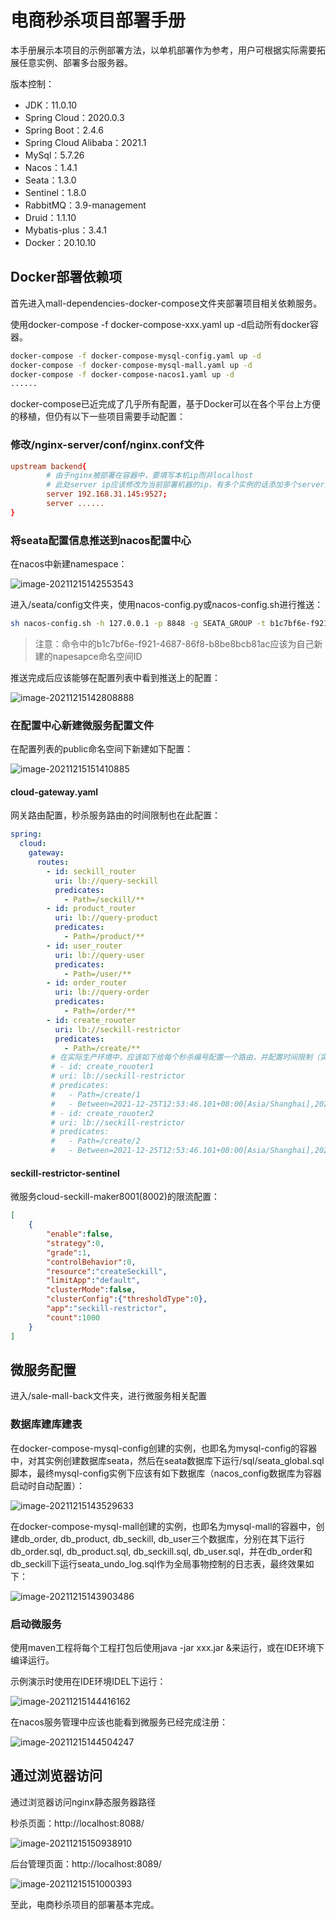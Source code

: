 # 电商秒杀项目部署手册

本手册展示本项目的示例部署方法，以单机部署作为参考，用户可根据实际需要拓展任意实例、部署多台服务器。

版本控制：

- JDK：11.0.10
- Spring Cloud：2020.0.3
- Spring Boot：2.4.6
- Spring Cloud Alibaba：2021.1
- MySql：5.7.26
- Nacos：1.4.1
- Seata：1.3.0
- Sentinel：1.8.0
- RabbitMQ：3.9-management
- Druid：1.1.10
- Mybatis-plus：3.4.1
- Docker：20.10.10

## Docker部署依赖项

首先进入mall-dependencies-docker-compose文件夹部署项目相关依赖服务。

使用docker-compose -f docker-compose-xxx.yaml up -d启动所有docker容器。

```sh
docker-compose -f docker-compose-mysql-config.yaml up -d
docker-compose -f docker-compose-mysql-mall.yaml up -d
docker-compose -f docker-compose-nacos1.yaml up -d
......
```

docker-compose已近完成了几乎所有配置，基于Docker可以在各个平台上方便的移植，但仍有以下一些项目需要手动配置：

### 修改/nginx-server/conf/nginx.conf文件

```conf
upstream backend{
        # 由于nginx被部署在容器中，要填写本机ip而非localhost
    	# 此处server ip应该修改为当前部署机器的ip，有多个实例的话添加多个server即可
        server 192.168.31.145:9527;
        server ......
}
```

### 将seata配置信息推送到nacos配置中心

在nacos中新建namespace：

![image-20211215142553543](部署手册.assets/image-20211215142553543.png)

进入/seata/config文件夹，使用nacos-config.py或nacos-config.sh进行推送：

```sh
sh nacos-config.sh -h 127.0.0.1 -p 8848 -g SEATA_GROUP -t b1c7bf6e-f921-4687-86f8-b8be8bcb81ac -u nacos -w nacos
```

> 注意：命令中的b1c7bf6e-f921-4687-86f8-b8be8bcb81ac应该为自己新建的napesapce命名空间ID

推送完成后应该能够在配置列表中看到推送上的配置：

![image-20211215142808888](部署手册.assets/image-20211215142808888.png)

### 在配置中心新建微服务配置文件

在配置列表的public命名空间下新建如下配置：

![image-20211215151410885](部署手册.assets/image-20211215151410885.png)

#### cloud-gateway.yaml

网关路由配置，秒杀服务路由的时间限制也在此配置：

```yaml
spring:
  cloud: 
    gateway:
      routes:
        - id: seckill_router
          uri: lb://query-seckill
          predicates:
            - Path=/seckill/**
        - id: product_router
          uri: lb://query-product
          predicates:
            - Path=/product/**
        - id: user_router
          uri: lb://query-user
          predicates:
            - Path=/user/**
        - id: order_router
          uri: lb://query-order
          predicates:
            - Path=/order/**
        - id: create_rouoter
          uri: lb://seckill-restrictor
          predicates:
            - Path=/create/**
         # 在实际生产环境中，应该如下给每个秒杀编号配置一个路由，并配置时间限制（实例为简略便未配置）
         # - id: create_rouoter1
         # uri: lb://seckill-restrictor
         # predicates:
         #   - Path=/create/1
         #	 - Between=2021-12-25T12:53:46.101+08:00[Asia/Shanghai],2021-12-25T12:53:46.101+08:00[Asia/Shanghai] #匹配这个两个时间
         # - id: create_rouoter2
         # uri: lb://seckill-restrictor
         # predicates:
         #   - Path=/create/2
         #	 - Between=2021-12-25T12:53:46.101+08:00[Asia/Shanghai],2021-12-25T12:53:46.101+08:00[Asia/Shanghai] #匹配这个两个时间
```

#### seckill-restrictor-sentinel

微服务cloud-seckill-maker8001(8002)的限流配置：

```json
[
    {
 		"enable":false,
        "strategy":0,
        "grade":1,
        "controlBehavior":0,
        "resource":"createSeckill",
        "limitApp":"default",
        "clusterMode":false,
        "clusterConfig":{"thresholdType":0},
        "app":"seckill-restrictor",
        "count":1000
    }
]
```

## 微服务配置

进入/sale-mall-back文件夹，进行微服务相关配置

### 数据库建库建表

在docker-compose-mysql-config创建的实例，也即名为mysql-config的容器中，对其实例创建数据库seata，然后在seata数据库下运行/sql/seata_global.sql脚本，最终mysql-config实例下应该有如下数据库（nacos_config数据库为容器启动时自动配置）：

![image-20211215143529633](部署手册.assets/image-20211215143529633.png)

在docker-compose-mysql-mall创建的实例，也即名为mysql-mall的容器中，创建db_order, db_product, db_seckill, db_user三个数据库，分别在其下运行db_order.sql, db_product.sql, db_seckill.sql, db_user.sql，并在db_order和db_seckill下运行seata_undo_log.sql作为全局事物控制的日志表，最终效果如下：

![image-20211215143903486](部署手册.assets/image-20211215143903486.png)

### 启动微服务

使用maven工程将每个工程打包后使用java -jar xxx.jar &来运行，或在IDE环境下编译运行。

示例演示时使用在IDE环境IDEL下运行：

![image-20211215144416162](部署手册.assets/image-20211215144416162.png)

在nacos服务管理中应该也能看到微服务已经完成注册：

![image-20211215144504247](部署手册.assets/image-20211215144504247.png)

## 通过浏览器访问

通过浏览器访问nginx静态服务器路径

秒杀页面：http://localhost:8088/

![image-20211215150938910](部署手册.assets/image-20211215150938910.png)

后台管理页面：http://localhost:8089/

![image-20211215151000393](部署手册.assets/image-20211215151000393.png)

至此，电商秒杀项目的部署基本完成。